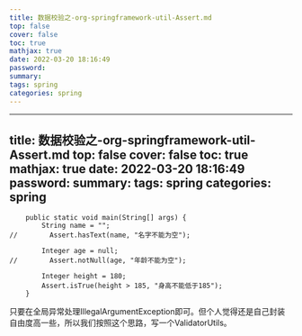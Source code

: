 ```yaml
---
title: 数据校验之-org-springframework-util-Assert.md
top: false
cover: false
toc: true
mathjax: true
date: 2022-03-20 18:16:49
password:
summary:
tags: spring
categories: spring
---
```

---
title: 数据校验之-org-springframework-util-Assert.md
top: false
cover: false
toc: true
mathjax: true
date: 2022-03-20 18:16:49
password:
summary:
tags: spring
categories: spring
---
~~~
    public static void main(String[] args) {
        String name = "";
//        Assert.hasText(name, "名字不能为空");

        Integer age = null;
//        Assert.notNull(age, "年龄不能为空");

        Integer height = 180;
        Assert.isTrue(height > 185, "身高不能低于185");
    }
~~~
只要在全局异常处理IllegalArgumentException即可。但个人觉得还是自己封装自由度高一些，所以我们按照这个思路，写一个ValidatorUtils。
